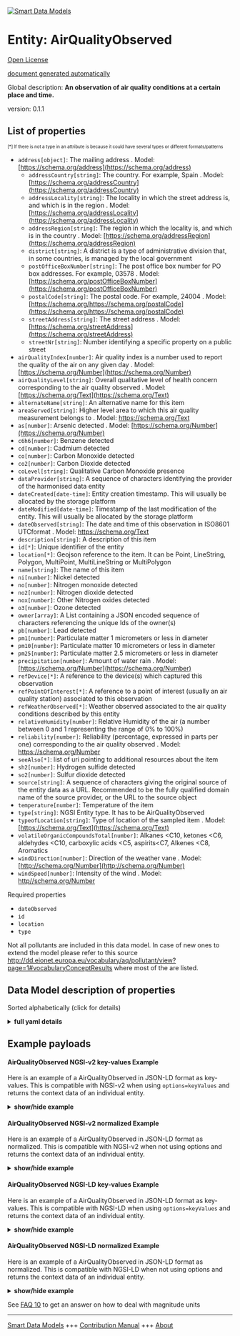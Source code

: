 <!-- 10-Header -->  
[![Smart Data Models](https://smartdatamodels.org/wp-content/uploads/2022/01/SmartDataModels_logo.png "Logo")](https://smartdatamodels.org)  
Entity: AirQualityObserved  
==========================<!-- /10-Header -->  
<!-- 15-License -->  
[Open License](https://github.com/smart-data-models//dataModel.Environment/blob/master/AirQualityObserved/LICENSE.md)  
[document generated automatically](https://docs.google.com/presentation/d/e/2PACX-1vTs-Ng5dIAwkg91oTTUdt8ua7woBXhPnwavZ0FxgR8BsAI_Ek3C5q97Nd94HS8KhP-r_quD4H0fgyt3/pub?start=false&loop=false&delayms=3000#slide=id.gb715ace035_0_60)  
<!-- /15-License -->  
<!-- 20-Description -->  
Global description: **An observation of air quality conditions at a certain place and time.**  
version: 0.1.1  
<!-- /20-Description -->  
<!-- 30-PropertiesList -->  

## List of properties  

<sup><sub>[*] If there is not a type in an attribute is because it could have several types or different formats/patterns</sub></sup>  
- `address[object]`: The mailing address  . Model: [https://schema.org/address](https://schema.org/address)	- `addressCountry[string]`: The country. For example, Spain  . Model: [https://schema.org/addressCountry](https://schema.org/addressCountry)  
	- `addressLocality[string]`: The locality in which the street address is, and which is in the region  . Model: [https://schema.org/addressLocality](https://schema.org/addressLocality)  
	- `addressRegion[string]`: The region in which the locality is, and which is in the country  . Model: [https://schema.org/addressRegion](https://schema.org/addressRegion)  
	- `district[string]`: A district is a type of administrative division that, in some countries, is managed by the local government    
	- `postOfficeBoxNumber[string]`: The post office box number for PO box addresses. For example, 03578  . Model: [https://schema.org/postOfficeBoxNumber](https://schema.org/postOfficeBoxNumber)  
	- `postalCode[string]`: The postal code. For example, 24004  . Model: [https://schema.org/https://schema.org/postalCode](https://schema.org/https://schema.org/postalCode)  
	- `streetAddress[string]`: The street address  . Model: [https://schema.org/streetAddress](https://schema.org/streetAddress)  
	- `streetNr[string]`: Number identifying a specific property on a public street    
- `airQualityIndex[number]`: Air quality index is a number used to report the quality of the air on any given day  . Model: [https://schema.org/Number](https://schema.org/Number)- `airQualityLevel[string]`: Overall qualitative level of health concern corresponding to the air quality observed  . Model: [https://schema.org/Text](https://schema.org/Text)- `alternateName[string]`: An alternative name for this item  - `areaServed[string]`: Higher level area to which this air quality measurement belongs to  . Model: [https://schema.org/Text ](https://schema.org/Text )- `as[number]`: Arsenic detected  . Model: [https://schema.org/Number](https://schema.org/Number)- `c6h6[number]`: Benzene detected  - `cd[number]`: Cadmium detected  - `co[number]`: Carbon Monoxide detected  - `co2[number]`: Carbon Dioxide detected  - `coLevel[string]`: Qualitative Carbon Monoxide presence  - `dataProvider[string]`: A sequence of characters identifying the provider of the harmonised data entity  - `dateCreated[date-time]`: Entity creation timestamp. This will usually be allocated by the storage platform  - `dateModified[date-time]`: Timestamp of the last modification of the entity. This will usually be allocated by the storage platform  - `dateObserved[string]`: The date and time of this observation in ISO8601 UTCformat  . Model: [https://schema.org/Text ](https://schema.org/Text )- `description[string]`: A description of this item  - `id[*]`: Unique identifier of the entity  - `location[*]`: Geojson reference to the item. It can be Point, LineString, Polygon, MultiPoint, MultiLineString or MultiPolygon  - `name[string]`: The name of this item  - `ni[number]`: Nickel detected  - `no[number]`: Nitrogen monoxide detected  - `no2[number]`: Nitrogen dioxide detected  - `nox[number]`: Other Nitrogen oxides detected  - `o3[number]`: Ozone detected  - `owner[array]`: A List containing a JSON encoded sequence of characters referencing the unique Ids of the owner(s)  - `pb[number]`: Lead detected  - `pm1[number]`: Particulate matter 1 micrometers or less in diameter  - `pm10[number]`: Particulate matter 10 micrometers or less in diameter  - `pm25[number]`: Particulate matter 2.5 micrometers or less in diameter  - `precipitation[number]`: Amount of water rain  . Model: [https://schema.org/Number](https://schema.org/Number)- `refDevice[*]`: A reference to the device(s) which captured this observation  - `refPointOfInterest[*]`: A reference to a point of interest (usually an air quality station) associated to this observation  - `refWeatherObserved[*]`:  Weather observed associated to the air quality conditions described by this entity  - `relativeHumidity[number]`: Relative Humidity of the air (a number between 0 and 1 representing the range of 0% to 100%)  - `reliability[number]`: Reliability (percentage, expressed in parts per one) corresponding to the air quality observed  . Model: [https://schema.org/Number ](https://schema.org/Number )- `seeAlso[*]`: list of uri pointing to additional resources about the item  - `sh2[number]`: Hydrogen sulfide detected  - `so2[number]`: Sulfur dioxide detected  - `source[string]`: A sequence of characters giving the original source of the entity data as a URL. Recommended to be the fully qualified domain name of the source provider, or the URL to the source object  - `temperature[number]`: Temperature of the item  - `type[string]`: NGSI Entity type. It has to be AirQualityObserved  - `typeofLocation[string]`: Type of location of the sampled item  . Model: [https://schema.org/Text](https://schema.org/Text)- `volatileOrganicCompoundsTotal[number]`: Alkanes <C10, ketones <C6, aldehydes <C10, carboxylic acids <C5, aspirits<C7, Alkenes <C8, Aromatics  - `windDirection[number]`: Direction of the weather vane  . Model: [http://schema.org/Number](http://schema.org/Number)- `windSpeed[number]`: Intensity of the wind  . Model: [http//schema.org/Number](http//schema.org/Number)<!-- /30-PropertiesList -->  
<!-- 35-RequiredProperties -->  
Required properties  
- `dateObserved`  - `id`  - `location`  - `type`  <!-- /35-RequiredProperties -->  
<!-- 40-RequiredProperties -->  
Not all pollutants are included in this data model. In case of new ones to extend the model please refer to this source http://dd.eionet.europa.eu/vocabulary/aq/pollutant/view?page=1#vocabularyConceptResults where most of the are listed.  
<!-- /40-RequiredProperties -->  
<!-- 50-DataModelHeader -->  
## Data Model description of properties  
Sorted alphabetically (click for details)  
<!-- /50-DataModelHeader -->  
<!-- 60-ModelYaml -->  
<details><summary><strong>full yaml details</strong></summary>    
```yaml  
AirQualityObserved:    
  description: An observation of air quality conditions at a certain place and time.    
  properties:    
    address:    
      description: The mailing address    
      properties:    
        addressCountry:    
          description: 'The country. For example, Spain'    
          type: string    
          x-ngsi:    
            model: https://schema.org/addressCountry    
            type: Property    
        addressLocality:    
          description: 'The locality in which the street address is, and which is in the region'    
          type: string    
          x-ngsi:    
            model: https://schema.org/addressLocality    
            type: Property    
        addressRegion:    
          description: 'The region in which the locality is, and which is in the country'    
          type: string    
          x-ngsi:    
            model: https://schema.org/addressRegion    
            type: Property    
        district:    
          description: 'A district is a type of administrative division that, in some countries, is managed by the local government'    
          type: string    
          x-ngsi:    
            type: Property    
        postOfficeBoxNumber:    
          description: 'The post office box number for PO box addresses. For example, 03578'    
          type: string    
          x-ngsi:    
            model: https://schema.org/postOfficeBoxNumber    
            type: Property    
        postalCode:    
          description: 'The postal code. For example, 24004'    
          type: string    
          x-ngsi:    
            model: https://schema.org/https://schema.org/postalCode    
            type: Property    
        streetAddress:    
          description: The street address    
          type: string    
          x-ngsi:    
            model: https://schema.org/streetAddress    
            type: Property    
        streetNr:    
          description: Number identifying a specific property on a public street    
          type: string    
          x-ngsi:    
            type: Property    
      type: object    
      x-ngsi:    
        model: https://schema.org/address    
        type: Property    
    airQualityIndex:    
      description: Air quality index is a number used to report the quality of the air on any given day    
      minimum: 0    
      type: number    
      x-ngsi:    
        model: https://schema.org/Number    
        type: Property    
    airQualityLevel:    
      description: Overall qualitative level of health concern corresponding to the air quality observed    
      minLength: 2    
      type: string    
      x-ngsi:    
        model: https://schema.org/Text    
        type: Property    
    alternateName:    
      description: An alternative name for this item    
      type: string    
      x-ngsi:    
        type: Property    
    areaServed:    
      description: Higher level area to which this air quality measurement belongs to    
      type: string    
      x-ngsi:    
        model: 'https://schema.org/Text '    
        type: Property    
    as:    
      description: Arsenic detected    
      minimum: 0    
      type: number    
      x-ngsi:    
        model: https://schema.org/Number    
        type: Property    
    c6h6:    
      description: Benzene detected    
      minimum: 0    
      type: number    
      x-ngsi:    
        type: Property    
    cd:    
      description: Cadmium detected    
      minimum: 0    
      type: number    
      x-ngsi:    
        type: Property    
    co:    
      description: Carbon Monoxide detected    
      minimum: 0    
      type: number    
      x-ngsi:    
        type: Property    
    co2:    
      description: Carbon Dioxide detected    
      minimum: 0    
      type: number    
      x-ngsi:    
        type: Property    
    coLevel:    
      description: Qualitative Carbon Monoxide presence    
      type: string    
      x-ngsi:    
        type: Property    
    dataProvider:    
      description: A sequence of characters identifying the provider of the harmonised data entity    
      type: string    
      x-ngsi:    
        type: Property    
    dateCreated:    
      description: Entity creation timestamp. This will usually be allocated by the storage platform    
      format: date-time    
      type: string    
      x-ngsi:    
        type: Property    
    dateModified:    
      description: Timestamp of the last modification of the entity. This will usually be allocated by the storage platform    
      format: date-time    
      type: string    
      x-ngsi:    
        type: Property    
    dateObserved:    
      description: The date and time of this observation in ISO8601 UTCformat    
      type: string    
      x-ngsi:    
        model: 'https://schema.org/Text '    
        type: Property    
    description:    
      description: A description of this item    
      type: string    
      x-ngsi:    
        type: Property    
    id:    
      anyOf:    
        - description: Identifier format of any NGSI entity    
          maxLength: 256    
          minLength: 1    
          pattern: ^[\w\-\.\{\}\$\+\*\[\]`|~^@!,:\\]+$    
          type: string    
          x-ngsi:    
            type: Property    
        - description: Identifier format of any NGSI entity    
          format: uri    
          type: string    
          x-ngsi:    
            type: Property    
      description: Unique identifier of the entity    
      x-ngsi:    
        type: Property    
    location:    
      description: 'Geojson reference to the item. It can be Point, LineString, Polygon, MultiPoint, MultiLineString or MultiPolygon'    
      oneOf:    
        - description: Geojson reference to the item. Point    
          properties:    
            bbox:    
              items:    
                type: number    
              minItems: 4    
              type: array    
            coordinates:    
              items:    
                type: number    
              minItems: 2    
              type: array    
            type:    
              enum:    
                - Point    
              type: string    
          required:    
            - type    
            - coordinates    
          title: GeoJSON Point    
          type: object    
          x-ngsi:    
            type: GeoProperty    
        - description: Geojson reference to the item. LineString    
          properties:    
            bbox:    
              items:    
                type: number    
              minItems: 4    
              type: array    
            coordinates:    
              items:    
                items:    
                  type: number    
                minItems: 2    
                type: array    
              minItems: 2    
              type: array    
            type:    
              enum:    
                - LineString    
              type: string    
          required:    
            - type    
            - coordinates    
          title: GeoJSON LineString    
          type: object    
          x-ngsi:    
            type: GeoProperty    
        - description: Geojson reference to the item. Polygon    
          properties:    
            bbox:    
              items:    
                type: number    
              minItems: 4    
              type: array    
            coordinates:    
              items:    
                items:    
                  items:    
                    type: number    
                  minItems: 2    
                  type: array    
                minItems: 4    
                type: array    
              type: array    
            type:    
              enum:    
                - Polygon    
              type: string    
          required:    
            - type    
            - coordinates    
          title: GeoJSON Polygon    
          type: object    
          x-ngsi:    
            type: GeoProperty    
        - description: Geojson reference to the item. MultiPoint    
          properties:    
            bbox:    
              items:    
                type: number    
              minItems: 4    
              type: array    
            coordinates:    
              items:    
                items:    
                  type: number    
                minItems: 2    
                type: array    
              type: array    
            type:    
              enum:    
                - MultiPoint    
              type: string    
          required:    
            - type    
            - coordinates    
          title: GeoJSON MultiPoint    
          type: object    
          x-ngsi:    
            type: GeoProperty    
        - description: Geojson reference to the item. MultiLineString    
          properties:    
            bbox:    
              items:    
                type: number    
              minItems: 4    
              type: array    
            coordinates:    
              items:    
                items:    
                  items:    
                    type: number    
                  minItems: 2    
                  type: array    
                minItems: 2    
                type: array    
              type: array    
            type:    
              enum:    
                - MultiLineString    
              type: string    
          required:    
            - type    
            - coordinates    
          title: GeoJSON MultiLineString    
          type: object    
          x-ngsi:    
            type: GeoProperty    
        - description: Geojson reference to the item. MultiLineString    
          properties:    
            bbox:    
              items:    
                type: number    
              minItems: 4    
              type: array    
            coordinates:    
              items:    
                items:    
                  items:    
                    items:    
                      type: number    
                    minItems: 2    
                    type: array    
                  minItems: 4    
                  type: array    
                type: array    
              type: array    
            type:    
              enum:    
                - MultiPolygon    
              type: string    
          required:    
            - type    
            - coordinates    
          title: GeoJSON MultiPolygon    
          type: object    
          x-ngsi:    
            type: GeoProperty    
      x-ngsi:    
        type: GeoProperty    
    name:    
      description: The name of this item    
      type: string    
      x-ngsi:    
        type: Property    
    ni:    
      description: Nickel detected    
      minimum: 0    
      type: number    
      x-ngsi:    
        type: Property    
    no:    
      description: Nitrogen monoxide detected    
      minimum: 0    
      type: number    
      x-ngsi:    
        type: Property    
    no2:    
      description: Nitrogen dioxide detected    
      minimum: 0    
      type: number    
      x-ngsi:    
        type: Property    
    nox:    
      description: Other Nitrogen oxides detected    
      minimum: 0    
      type: number    
      x-ngsi:    
        type: Property    
    o3:    
      description: Ozone detected    
      minimum: 0    
      type: number    
      x-ngsi:    
        type: Property    
    owner:    
      description: A List containing a JSON encoded sequence of characters referencing the unique Ids of the owner(s)    
      items:    
        anyOf:    
          - description: Identifier format of any NGSI entity    
            maxLength: 256    
            minLength: 1    
            pattern: ^[\w\-\.\{\}\$\+\*\[\]`|~^@!,:\\]+$    
            type: string    
            x-ngsi:    
              type: Property    
          - description: Identifier format of any NGSI entity    
            format: uri    
            type: string    
            x-ngsi:    
              type: Property    
        description: Unique identifier of the entity    
        x-ngsi:    
          type: Property    
      type: array    
      x-ngsi:    
        type: Property    
    pb:    
      description: Lead detected    
      minimum: 0    
      type: number    
      x-ngsi:    
        type: Property    
    pm1:    
      description: Particulate matter 1 micrometers or less in diameter    
      type: number    
      x-ngsi:    
        type: Property    
    pm10:    
      description: Particulate matter 10 micrometers or less in diameter    
      minimum: 0    
      type: number    
      x-ngsi:    
        type: Property    
    pm25:    
      description: Particulate matter 2.5 micrometers or less in diameter    
      minimum: 0    
      type: number    
      x-ngsi:    
        type: Property    
    precipitation:    
      description: Amount of water rain    
      minimum: 0    
      type: number    
      x-ngsi:    
        model: https://schema.org/Number    
        type: Property    
        units: Liters per square meter    
    refDevice:    
      anyOf:    
        - description: Identifier format of any NGSI entity    
          maxLength: 256    
          minLength: 1    
          pattern: ^[\w\-\.\{\}\$\+\*\[\]`|~^@!,:\\]+$    
          type: string    
          x-ngsi:    
            type: Property    
        - description: Identifier format of any NGSI entity    
          format: uri    
          type: string    
          x-ngsi:    
            type: Property    
      description: A reference to the device(s) which captured this observation    
      x-ngsi:    
        type: Relationship    
    refPointOfInterest:    
      anyOf:    
        - description: Identifier format of any NGSI entity    
          maxLength: 256    
          minLength: 1    
          pattern: ^[\w\-\.\{\}\$\+\*\[\]`|~^@!,:\\]+$    
          type: string    
          x-ngsi:    
            type: Property    
        - description: Identifier format of any NGSI entity    
          format: uri    
          type: string    
          x-ngsi:    
            type: Property    
      description: A reference to a point of interest (usually an air quality station) associated to this observation    
      x-ngsi:    
        type: Relationship    
    refWeatherObserved:    
      anyOf:    
        - description: Identifier format of any NGSI entity    
          maxLength: 256    
          minLength: 1    
          pattern: ^[\w\-\.\{\}\$\+\*\[\]`|~^@!,:\\]+$    
          type: string    
          x-ngsi:    
            type: Property    
        - description: Identifier format of any NGSI entity    
          format: uri    
          type: string    
          x-ngsi:    
            type: Property    
      description: ' Weather observed associated to the air quality conditions described by this entity'    
      x-ngsi:    
        type: Relationship    
    relativeHumidity:    
      description: Relative Humidity of the air (a number between 0 and 1 representing the range of 0% to 100%)    
      maximum: 1    
      minimum: 0    
      type: number    
      x-ngsi:    
        type: Property    
    reliability:    
      description: 'Reliability (percentage, expressed in parts per one) corresponding to the air quality observed'    
      maximum: 1.0    
      minimum: 0    
      type: number    
      x-ngsi:    
        model: 'https://schema.org/Number '    
        type: Property    
    seeAlso:    
      description: list of uri pointing to additional resources about the item    
      oneOf:    
        - items:    
            format: uri    
            type: string    
          minItems: 1    
          type: array    
        - format: uri    
          type: string    
      x-ngsi:    
        type: Property    
    sh2:    
      description: Hydrogen sulfide detected    
      minimum: 0    
      type: number    
      x-ngsi:    
        type: Property    
    so2:    
      description: Sulfur dioxide detected    
      minimum: 0    
      type: number    
      x-ngsi:    
        type: Property    
    source:    
      description: 'A sequence of characters giving the original source of the entity data as a URL. Recommended to be the fully qualified domain name of the source provider, or the URL to the source object'    
      type: string    
      x-ngsi:    
        type: Property    
    temperature:    
      description: Temperature of the item    
      type: number    
      x-ngsi:    
        type: Property    
    type:    
      description: NGSI Entity type. It has to be AirQualityObserved    
      enum:    
        - AirQualityObserved    
      type: string    
      x-ngsi:    
        type: Property    
    typeofLocation:    
      description: Type of location of the sampled item    
      enum:    
        - indoor    
        - outdoor    
      type: string    
      x-ngsi:    
        model: https://schema.org/Text    
        type: Property    
    volatileOrganicCompoundsTotal:    
      description: 'Alkanes <C10, ketones <C6, aldehydes <C10, carboxylic acids <C5, aspirits<C7, Alkenes <C8, Aromatics'    
      minimum: 0    
      type: number    
      x-ngsi:    
        type: Property    
    windDirection:    
      description: Direction of the weather vane    
      maximum: 180    
      minimum: -180    
      type: number    
      x-ngsi:    
        model: http://schema.org/Number    
        type: Property    
    windSpeed:    
      description: Intensity of the wind    
      minimum: 0    
      type: number    
      x-ngsi:    
        model: http//schema.org/Number    
        type: Property    
  required:    
    - id    
    - type    
    - dateObserved    
    - location    
  type: object    
  x-derived-from: ""    
  x-disclaimer: 'Redistribution and use in source and binary forms, with or without modification, are permitted  provided that the license conditions are met. Copyleft (c) 2023 Contributors to Smart Data Models Program'    
  x-license-url: https://github.com/smart-data-models/dataModel.Environment/blob/master/AirQualityObserved/LICENSE.md    
  x-model-schema: https://smart-data-models.github.io/dataModel.Environment/AirQualityObserved/schema.json    
  x-model-tags: ""    
  x-version: 0.1.2    
```  
</details>    
<!-- /60-ModelYaml -->  
<!-- 70-MiddleNotes -->  
<!-- /70-MiddleNotes -->  
<!-- 80-Examples -->  
## Example payloads    
#### AirQualityObserved NGSI-v2 key-values Example    
Here is an example of a AirQualityObserved in JSON-LD format as key-values. This is compatible with NGSI-v2 when  using `options=keyValues` and returns the context data of an individual entity.  
<details><summary><strong>show/hide example</strong></summary>    
```json  
{  
  "id": "Madrid-AmbientObserved-28079004-2016-03-15T11:00:00",  
  "type": "AirQualityObserved",  
  "address": {  
    "addressCountry": "ES",  
    "addressLocality": "Madrid",  
    "streetAddress": "Plaza de Espa\u00f1a"  
  },  
  "dateObserved": "2016-03-15T11:00:00/2016-03-15T12:00:00",  
  "areaServed": "Brooklands",  
  "location": {  
    "type": "Point",  
    "coordinates": [  
      -3.712247222222222,  
      40.423852777777775  
    ]  
  },  
  "source": "http://datos.madrid.es",  
  "typeOfLocation": "outdoor",  
  "precipitation": 0,  
  "relativeHumidity": 0.54,  
  "temperature": 12.2,  
  "windDirection": 176,  
  "windSpeed": 0.64,  
  "airQualityLevel": "moderate",  
  "airQualityIndex": 65,  
  "reliability": 0.7,  
  "co": 500,  
  "no": 45,  
  "co2": 69,  
  "nox": 139,  
  "so2": 11,  
  "coLevel": "moderate",  
  "refPointOfInterest": "28079004-Pza.deEspanya"  
}  
```  
</details>  
#### AirQualityObserved NGSI-v2 normalized Example    
Here is an example of a AirQualityObserved in JSON-LD format as normalized. This is compatible with NGSI-v2 when not using options and returns the context data of an individual entity.  
<details><summary><strong>show/hide example</strong></summary>    
```json  
{  
  "id": "Madrid-AmbientObserved-28079004-2016-03-15T11:00:00",  
  "type": "AirQualityObserved",  
  "dateObserved": {  
    "type": "DateTime",  
    "value": "2016-03-15T11:00:00/2016-03-15T12:00:00"  
  },  
  "areaServed": {  
    "type": "Text",  
    "value": "Brooklands"  
  },  
  "airQualityLevel": {  
    "type": "Text",  
    "value": "moderate"  
  },  
  "co": {  
    "type": "Number",  
    "value": 500,  
    "metadata": {  
      "unitCode": {  
        "value": "GP"  
      }  
    }  
  },  
  "temperature": {  
    "type": "Number",  
    "value": 12.2  
  },  
  "no": {  
    "type": "Number",  
    "value": 45,  
    "metadata": {  
      "unitCode": {  
        "value": "GQ"  
      }  
    }  
  },  
  "refPointOfInterest": {  
    "type": "Text",  
    "value": "28079004-Pza.deEspanya"  
  },  
  "windDirection": {  
    "type": "Number",  
    "value": 176  
  },  
  "source": {  
    "type": "Text",  
    "value": "http://datos.madrid.es"  
  },  
  "windSpeed": {  
    "type": "Number",  
    "value": 0.64  
  },  
  "so2": {  
    "type": "Number",  
    "value": 11,  
    "metadata": {  
      "unitCode": {  
        "value": "GQ"  
      }  
    }  
  },  
  "nox": {  
    "type": "Number",  
    "value": 139,  
    "metadata": {  
      "unitCode": {  
        "value": "GQ"  
      }  
    }  
  },  
  "location": {  
    "type": "geo:json",  
    "value": {  
      "type": "Point",  
      "coordinates": [  
        -3.712247222222222,  
        40.423852777777775  
      ]  
    }  
  },  
  "typeOfLocation": {  
    "type": "Text",  
    "value": "outdoor"  
  },  
  "airQualityIndex": {  
    "type": "Number",  
    "value": 65  
  },  
  "address": {  
    "type": "StructuredValue",  
    "value": {  
      "addressCountry": "ES",  
      "addressLocality": "Madrid",  
      "streetAddress": "Plaza de Espa\u00f1a"  
    }  
  },  
  "reliability": {  
    "type": "Number",  
    "value": 0.7  
  },  
  "relativeHumidity": {  
    "type": "Number",  
    "value": 0.54  
  },  
  "precipitation": {  
    "type": "Boolean",  
    "value": false  
  },  
  "no2": {  
    "type": "Number",  
    "value": 69,  
    "metadata": {  
      "unitCode": {  
        "value": "GQ"  
      }  
    }  
  },  
  "coLevel": {  
    "type": "Text",  
    "value": "moderate"  
  }  
}  
```  
</details>  
#### AirQualityObserved NGSI-LD key-values Example    
Here is an example of a AirQualityObserved in JSON-LD format as key-values. This is compatible with NGSI-LD when  using `options=keyValues` and returns the context data of an individual entity.  
<details><summary><strong>show/hide example</strong></summary>    
```json  
{  
  "id": "urn:ngsi-ld:AirQualityObserved:Madrid-AmbientObserved-28079004-2016-03-15T11:00:00",  
  "type": "AirQualityObserved",  
  "co": 500,  
  "coLevel": "moderate",  
  "no": 45,  
  "no2": 69,  
  "nox": 139,  
  "so2": 11,  
  "address": {  
    "addressCountry": "ES",  
    "addressLocality": "Madrid",  
    "streetAddress": "Plaza de Espa\u00f1a",  
    "type": "PostalAddress"  
  },  
  "airQualityIndex": 65,  
  "airQualityLevel": "moderate",  
  "areaServed": "Brooklands",  
  "dateObserved": "2016-03-15T11:00:00/2016-03-15T12:00:00",  
  "location": {  
    "coordinates": [  
      -3.712247222222222,  
      40.423852777777775  
    ],  
    "type": "Point"  
  },  
  "precipitation": 0,  
  "refPointOfInterest": "urn:ngsi-ld:PointOfInterest:28079004-Pza.deEspanya",  
  "relativeHumidity": 0.54,  
  "reliability": 0.7,  
  "source": "http://datos.madrid.es",  
  "temperature": 12.2,  
  "typeOfLocation": "outdoor",  
  "windDirection": 180,  
  "windSpeed": 0.64,  
  "@context": [  
    "https://raw.githubusercontent.com/smart-data-models/dataModel.Environment/master/context.jsonld"  
  ]  
}  
```  
</details>  
#### AirQualityObserved NGSI-LD normalized Example    
Here is an example of a AirQualityObserved in JSON-LD format as normalized. This is compatible with NGSI-LD when not using options and returns the context data of an individual entity.  
<details><summary><strong>show/hide example</strong></summary>    
```json  
{  
  "id": "urn:ngsi-ld:AirQualityObserved:Madrid-AmbientObserved-28079004-2016-03-15T11:00:00",  
  "type": "AirQualityObserved",  
  "co": {  
      "type": "Property",  
      "value": 500,  
      "unitCode": "GP"  
  },  
  "coLevel": {  
      "type": "Property",  
      "value": "moderate"  
  },  
  "no": {  
      "type": "Property",  
      "value": 45,  
      "unitCode": "GQ"  
  },  
  "no2": {  
      "type": "Property",  
      "value": 69,  
      "unitCode": "GQ"  
  },  
  "nox": {  
      "type": "Property",  
      "value": 139,  
      "unitCode": "GQ"  
  },  
  "so2": {  
      "type": "Property",  
      "value": 11,  
      "unitCode": "GQ"  
  },  
  "address": {  
      "type": "Property",  
      "value": {  
          "addressCountry": "ES",  
          "addressLocality": "Madrid",  
          "streetAddress": "Plaza de Espa\u00f1a",  
          "type": "PostalAddress"  
      }  
  },  
  "airQualityIndex": {  
      "type": "Property",  
      "value": 65  
  },  
  "airQualityLevel": {  
      "type": "Property",  
      "value": "moderate"  
  },  
  "areaServed": {  
      "type": "Property",  
      "value": "Brooklands"  
  },  
  "dateObserved": {  
      "type": "Property",  
      "value": "2016-03-15T11:00:00/2016-03-15T12:00:00"  
  },  
  "location": {  
      "type": "GeoProperty",  
      "value": {  
          "type": "Point",  
          "coordinates": [  
              -3.712247222222222,  
              40.423852777777775  
          ]  
      }  
  },  
  "precipitation": {  
      "type": "Property",  
      "value": 0  
  },  
  "refPointOfInterest": {  
      "type": "Relationship",  
      "object": "urn:ngsi-ld:PointOfInterest:28079004-Pza.deEspanya"  
  },  
  "relativeHumidity": {  
      "type": "Property",  
      "value": 0.54  
  },  
  "reliability": {  
      "type": "Property",  
      "value": 0.7  
  },  
  "source": {  
      "type": "Property",  
      "value": "http://datos.madrid.es"  
  },  
  "temperature": {  
      "type": "Property",  
      "value": 12.2  
  },  
  "typeOfLocation": {  
      "type": "Property",  
      "value": "outdoor"  
  },  
  "windDirection": {  
      "type": "Property",  
      "value": 186  
  },  
  "windSpeed": {  
      "type": "Property",  
      "value": 0.64  
  },  
  "@context": [  
      "https://raw.githubusercontent.com/smart-data-models/dataModel.Environment/master/context.jsonld"  
  ]  
}  
```  
</details><!-- /80-Examples -->  
<!-- 90-FooterNotes -->  
<!-- /90-FooterNotes -->  
<!-- 95-Units -->  
See [FAQ 10](https://smartdatamodels.org/index.php/faqs/) to get an answer on how to deal with magnitude units  
<!-- /95-Units -->  
<!-- 97-LastFooter -->  
---  
[Smart Data Models](https://smartdatamodels.org) +++ [Contribution Manual](https://bit.ly/contribution_manual) +++ [About](https://bit.ly/Introduction_SDM)<!-- /97-LastFooter -->  
